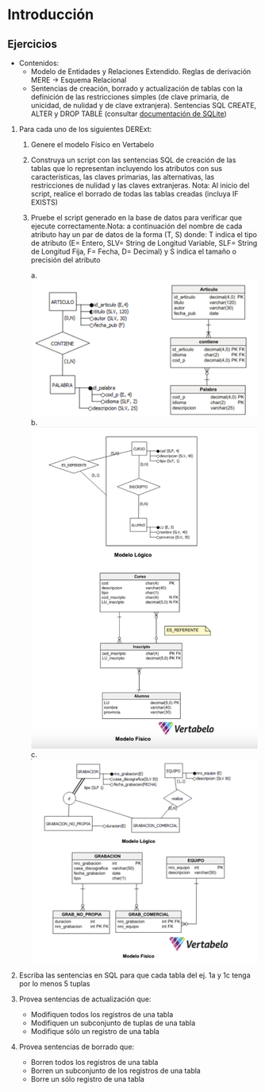 # Introducción

## Ejercicios

* Contenidos:
  * Modelo de Entidades y Relaciones Extendido. Reglas de derivación MERE → Esquema Relacional
  * Sentencias de creación, borrado y actualización de tablas con la definición de las restricciones simples (de clave primaria, de unicidad, de nulidad y de clave extranjera). Sentencias SQL CREATE, ALTER  y DROP TABLE (consultar [documentación de SQLite](https://www.sqlite.org/lang.html))

1. Para cada uno de los siguientes DERExt:
    1. Genere el modelo Físico en Vertabelo
    1. Construya un script con las sentencias SQL de creación de las tablas que lo representan incluyendo los atributos con sus características, las claves primarias, las alternativas, las restricciones de nulidad y las claves extranjeras. Nota:  Al inicio del script, realice el borrado de todas las tablas creadas (incluya  IF EXISTS)
    1. Pruebe el script generado en la base de datos para verificar que ejecute correctamente.Nota: a continuación del nombre de cada atributo hay un par de datos de la forma  (T, S) donde: T indica el tipo de atributo (E= Entero, SLV= String de Longitud Variable, SLF= String de Longitud Fija, F= Fecha, D= Decimal) y S indica el tamaño o precisión del atributo

        a. ![A](img/tp1-ej1a.png)
        b. ![A](img/tp1-ej1b.png)
        c. ![A](img/tp1-ej1c.png)

1. Escriba las sentencias en SQL para que cada tabla del ej. 1a y 1c tenga por lo menos 5 tuplas
1. Provea sentencias de actualización que:
    * Modifiquen todos los registros de una tabla
    * Modifiquen un subconjunto de tuplas de una tabla
    * Modifique sólo un registro de una tabla
1. Provea sentencias de borrado que:
    * Borren todos los registros de una tabla
    * Borren un subconjunto de los registros de una tabla
    * Borre un sólo registro de una tabla
